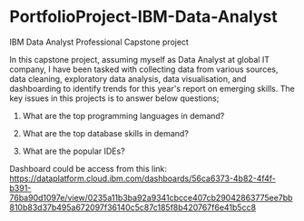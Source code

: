 # PortfolioProject-IBM-Data-Analyst
IBM Data Analyst Professional Capstone project

In this capstone project, assuming myself as Data Analyst at global IT company, I have been tasked with collecting data from various sources, data cleaning, exploratory data analysis, data visualisation, and dashboarding to identify trends for this year's report on emerging skills. 
The key issues in this projects is to answer below questions;

1. What are the top programming languages in demand?

2. What are the top database skills in demand?

3. What are the popular IDEs?

Dashboard could be access from this link: https://dataplatform.cloud.ibm.com/dashboards/56ca6373-4b82-4f4f-b391-76ba90d1097e/view/0235a11b3ba92a9341cbcce407cb29042863775ee7bb810b83d37b495a672097f36140c5c87c185f8b420767f6e41b5cc8
